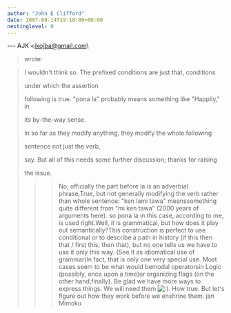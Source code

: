 ```yaml
---
author: "John E Clifford"
date: 2007-09-14T19:18:00+00:00
nestinglevel: 0
---
```

\---
 AJK <[ikojba@gmail.com](mailto://ikojba@gmail.com)\
> wrote:

> 
>> 
> I wouldn't think so. The prefixed conditions are just that, conditions
> 
> under which the assertion
> 
> following is true. "pona la" probably means something like "Happily," in
> 
> its by-the-way sense.
> 
> In so far as they modify anything, they modify the whole following
> 
> sentence not just the verb,
> 
> say. But all of this needs some further discussion; thanks for raising
> 
> the issue.
> 
>>> No, officially the part before la is an adverbial phrase,True, but not generally modifying the verb rather than whole sentence: "ken lami tawa" meanssomething quite different from "mi ken tawa" (2000 years of arguments here). so pona la in this
> case, according to me, is used right.Well, it is grammatical, but how does it play out semantically?This construction is perfect to use
> conditional or to describe a path in history (if this then that / first
> this, then that), but no one tells us we have to use it only this way. (See
> it as idiomatical use of grammar)In fact, that is only one very special use. Most cases seem to be what would bemodal operatorsin Logic (possibly, once upon a time)or organizing flags (on the other hand,finally).
> Be glad we have more ways to express things. We will need them ![:)](images/smilies/icon_e_smile.gif "Smile").
>How true. But let's figure out how they work before we enshrine them.
> jan Mimoku
>